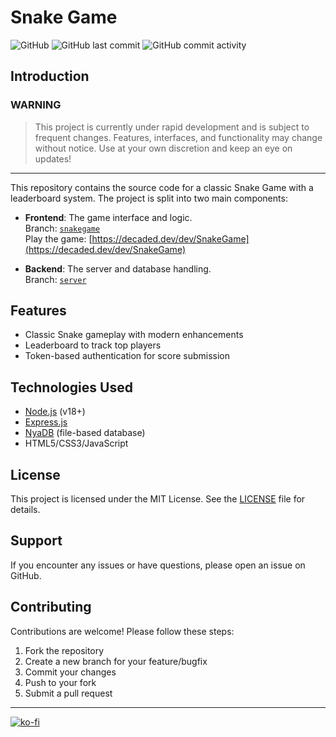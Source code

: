 # Snake Game

![GitHub](https://img.shields.io/github/license/Decaded/SnakeGame) ![GitHub last commit](https://img.shields.io/github/last-commit/Decaded/SnakeGame)
![GitHub commit activity](https://img.shields.io/github/commit-activity/m/Decaded/SnakeGame)

## Introduction

### WARNING

> This project is currently under rapid development and is subject to frequent changes. Features, interfaces, and functionality may change without notice. Use at your own
> discretion and keep an eye on updates!

---

This repository contains the source code for a classic Snake Game with a leaderboard system. The project is split into two main components:

- **Frontend**: The game interface and logic.  
  Branch: [`snakegame`](https://github.com/Decaded/SnakeGame/tree/snakegame)  
  Play the game: [https://decaded.dev/dev/SnakeGame](https://decaded.dev/dev/SnakeGame)

- **Backend**: The server and database handling.  
  Branch: [`server`](https://github.com/Decaded/SnakeGame/tree/server)

## Features

- Classic Snake gameplay with modern enhancements
- Leaderboard to track top players
- Token-based authentication for score submission

## Technologies Used

- [Node.js](https://nodejs.org/) (v18+)
- [Express.js](https://expressjs.com/)
- [NyaDB](https://github.com/Decaded/NyaDB) (file-based database)
- HTML5/CSS3/JavaScript

## License

This project is licensed under the MIT License. See the [LICENSE](LICENSE.md) file for details.

## Support

If you encounter any issues or have questions, please open an issue on GitHub.

## Contributing

Contributions are welcome! Please follow these steps:

1. Fork the repository
2. Create a new branch for your feature/bugfix
3. Commit your changes
4. Push to your fork
5. Submit a pull request

---

[![ko-fi](https://ko-fi.com/img/githubbutton_sm.svg)](https://ko-fi.com/L3L02XV6J)

